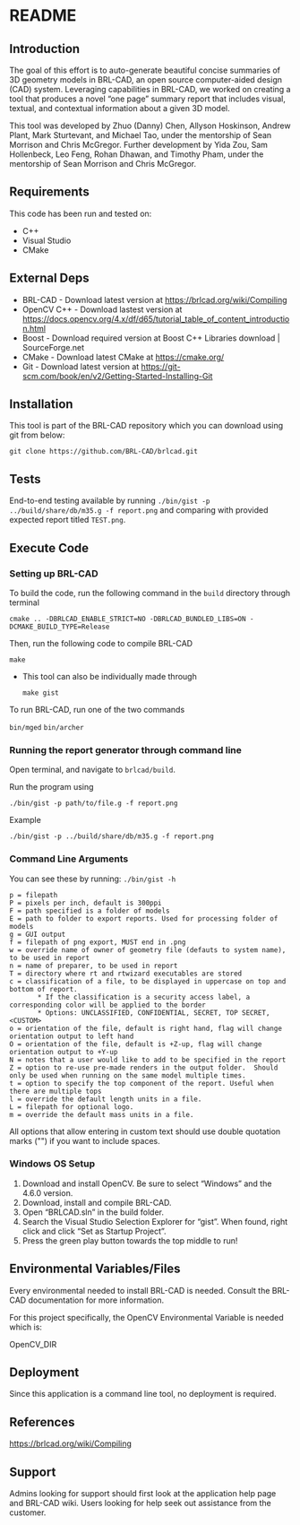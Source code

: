 # README

## Introduction ##

The goal of this effort is to auto-generate beautiful concise summaries of 3D geometry models in BRL-CAD, an open source computer-aided design (CAD) system. Leveraging capabilities in BRL-CAD, we worked on creating a tool that produces a novel “one page” summary report that includes visual, textual, and contextual information about a given 3D model.

This tool was developed by Zhuo (Danny) Chen, Allyson Hoskinson, Andrew Plant, Mark Sturtevant, and Michael Tao, under the mentorship of Sean Morrison and Chris McGregor. Further development by Yida Zou, Sam Hollenbeck, Leo Feng, Rohan Dhawan, and Timothy Pham, under the mentorship of Sean Morrison and Chris McGregor.

## Requirements ##

This code has been run and tested on:

* C++
* Visual Studio
* CMake

## External Deps  ##

* BRL-CAD - Download latest version at https://brlcad.org/wiki/Compiling
* OpenCV C++ - Download lastest version at https://docs.opencv.org/4.x/df/d65/tutorial_table_of_content_introduction.html
* Boost - Download required version at Boost C++ Libraries download | SourceForge.net
* CMake - Download latest CMake at https://cmake.org/
* Git - Download latest version at https://git-scm.com/book/en/v2/Getting-Started-Installing-Git

## Installation ##

This tool is part of the BRL-CAD repository which you can download using git from below:

 `git clone https://github.com/BRL-CAD/brlcad.git`

## Tests ##

End-to-end testing available by running `./bin/gist -p ../build/share/db/m35.g -f report.png` and comparing with provided expected report titled `TEST.png`.

## Execute Code ##
### Setting up BRL-CAD
To build the code, run the following command in the `build` directory through terminal

`cmake .. -DBRLCAD_ENABLE_STRICT=NO -DBRLCAD_BUNDLED_LIBS=ON -DCMAKE_BUILD_TYPE=Release`

Then, run the following code to compile BRL-CAD

`make`

 * This tool can also be individually made through
   
   `make gist`

To run BRL-CAD, run one of the two commands

`bin/mged`
`bin/archer`

### Running the report generator through command line

Open terminal, and navigate to `brlcad/build`. 

Run the program using

`./bin/gist -p path/to/file.g -f report.png`

Example

`./bin/gist -p ../build/share/db/m35.g -f report.png`

### Command Line Arguments

You can see these by running:
`./bin/gist -h `

    p = filepath
    P = pixels per inch, default is 300ppi
    F = path specified is a folder of models
    E = path to folder to export reports. Used for processing folder of models
    g = GUI output
    f = filepath of png export, MUST end in .png
    w = override name of owner of geometry file (defauts to system name), to be used in report
    n = name of preparer, to be used in report
    T = directory where rt and rtwizard executables are stored
    c = classification of a file, to be displayed in uppercase on top and bottom of report.
           * If the classification is a security access label, a corresponding color will be applied to the border
           * Options: UNCLASSIFIED, CONFIDENTIAL, SECRET, TOP SECRET, <CUSTOM>
    o = orientation of the file, default is right hand, flag will change orientation output to left hand
    O = orientation of the file, default is +Z-up, flag will change orientation output to +Y-up
    N = notes that a user would like to add to be specified in the report
    Z = option to re-use pre-made renders in the output folder.  Should only be used when running on the same model multiple times.
    t = option to specify the top component of the report. Useful when there are multiple tops
    l = override the default length units in a file.
    L = filepath for optional logo.
    m = override the default mass units in a file.
    
All options that allow entering in custom text should use double quotation marks ("") if you want to include spaces.

### Windows OS Setup
1. Download and install OpenCV. Be sure to select “Windows” and the 4.6.0 version.
2. Download, install and compile BRL-CAD.
3. Open “BRLCAD.sln” in the build folder.
4. Search the Visual Studio Selection Explorer for “gist”. When found, right click and click “Set as Startup Project”.
5. Press the green play button towards the top middle to run!

## Environmental Variables/Files ##

Every environmental needed to install BRL-CAD is needed. Consult the BRL-CAD documentation for more information.

For this project specifically, the OpenCV Environmental Variable is needed which is:

OpenCV_DIR

## Deployment ##

Since this application is a command line tool, no deployment is required.

## References ##

https://brlcad.org/wiki/Compiling

## Support ##

Admins looking for support should first look at the application help page and BRL-CAD wiki.
Users looking for help seek out assistance from the customer.
